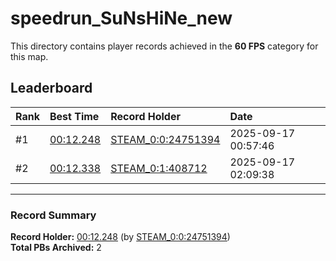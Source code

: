 # speedrun_SuNsHiNe_new

This directory contains player records achieved in the **60 FPS** category for this map.

## Leaderboard

| Rank | Best Time | Record Holder | Date                |
| :--- | :-------- | :------------ | :------------------ |
| #1   | [00:12.248](./00012248_STEAM_0_0_24751394_20250917-005746.zip) | [STEAM_0:0:24751394](https://speedrun16.com/profile/STEAM_0:0:24751394)   | 2025-09-17 00:57:46 |
| #2   | [00:12.338](./00012338_STEAM_0_1_408712_20250917-020938.zip) | [STEAM_0:1:408712](https://speedrun16.com/profile/STEAM_0:1:408712)   | 2025-09-17 02:09:38 |

---

### Record Summary
**Record Holder:** [00:12.248](./00012248_STEAM_0_0_24751394_20250917-005746.zip) (by [STEAM_0:0:24751394](https://speedrun16.com/profile/STEAM_0:0:24751394))  
**Total PBs Archived:** 2